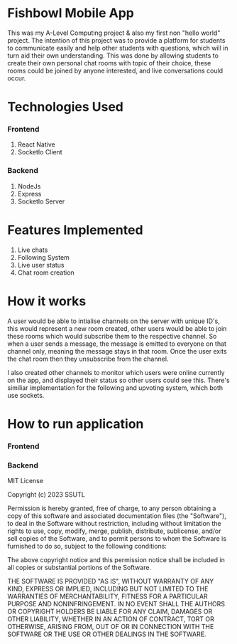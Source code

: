# Fishbowl Mobile App
This was my A-Level Computing project & also my first non "hello world" project. The intention of this project was to provide a platform for students to communicate easily and help other students with questions, which will in turn aid their own understanding. This was done by allowing students to create their own personal chat rooms with topic of their choice, these rooms could be joined by anyone interested, and live conversations could occur.

# Technologies Used
### Frontend
1. React Native
3. SocketIo Client

### Backend
1. NodeJs
2. Express
3. SocketIo Server



# Features Implemented
1. Live chats
2. Following System
3. Live user status
4. Chat room creation

# How it works
A user would be able to intialise channels on the server with unique ID's, this would represent a new room created, other users would be able to join these rooms which would subscribe them to the respective channel. So when a user sends a message, the message is emitted to everyone on that channel only, meaning the message stays in that room. Once the user exits the chat room then they unsubscribe from the channel. 

I also created other channels to monitor which users were online currently on the app, and displayed their status so other users could see this. There's similiar implementation for the following and upvoting system, which both use sockets.

# How to run application<br/>
### Frontend


### Backend






MIT License

Copyright (c) 2023 SSUTL

Permission is hereby granted, free of charge, to any person obtaining a copy
of this software and associated documentation files (the "Software"), to deal
in the Software without restriction, including without limitation the rights
to use, copy, modify, merge, publish, distribute, sublicense, and/or sell
copies of the Software, and to permit persons to whom the Software is
furnished to do so, subject to the following conditions:

The above copyright notice and this permission notice shall be included in all
copies or substantial portions of the Software.

THE SOFTWARE IS PROVIDED "AS IS", WITHOUT WARRANTY OF ANY KIND, EXPRESS OR
IMPLIED, INCLUDING BUT NOT LIMITED TO THE WARRANTIES OF MERCHANTABILITY,
FITNESS FOR A PARTICULAR PURPOSE AND NONINFRINGEMENT. IN NO EVENT SHALL THE
AUTHORS OR COPYRIGHT HOLDERS BE LIABLE FOR ANY CLAIM, DAMAGES OR OTHER
LIABILITY, WHETHER IN AN ACTION OF CONTRACT, TORT OR OTHERWISE, ARISING FROM,
OUT OF OR IN CONNECTION WITH THE SOFTWARE OR THE USE OR OTHER DEALINGS IN THE
SOFTWARE.




